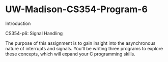 # UW-Madison-CS354-Program-6

Introduction

CS354-p6: Signal Handling

The purpose of this assignment is to gain insight into the asynchronous nature of interrupts and signals. You'll be writing three programs to explore these concepts, which will expand your C programming skills.
